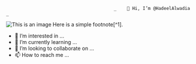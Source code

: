                                              _    👋 Hi, I’m @HadeelAlwadia     _

![This is an image](https://www11.0zz0.com/2022/12/20/19/774981112.jpg)
Here is a simple footnote[^1].


- 👀 I’m interested in ...
- 🌱 I’m currently learning ...
- 💞️ I’m looking to collaborate on ...
- 📫 How to reach me ...
<!---
HadeelAlwadia/HadeelAlwadia is a ✨ special ✨ repository because its `README.md` (this file) appears on your GitHub profile.
You can click the Preview link to take a look at your changes.
--->
